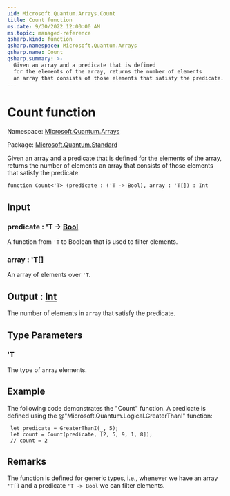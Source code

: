 ```yaml
---
uid: Microsoft.Quantum.Arrays.Count
title: Count function
ms.date: 9/30/2022 12:00:00 AM
ms.topic: managed-reference
qsharp.kind: function
qsharp.namespace: Microsoft.Quantum.Arrays
qsharp.name: Count
qsharp.summary: >-
  Given an array and a predicate that is defined
  for the elements of the array, returns the number of elements
  an array that consists of those elements that satisfy the predicate.
---
```


# Count function

Namespace: [Microsoft.Quantum.Arrays](xref:Microsoft.Quantum.Arrays)

Package: [Microsoft.Quantum.Standard](https://nuget.org/packages/Microsoft.Quantum.Standard)


Given an array and a predicate that is definedfor the elements of the array, returns the number of elementsan array that consists of those elements that satisfy the predicate.

```qsharp
function Count<'T> (predicate : ('T -> Bool), array : 'T[]) : Int
```


## Input

### predicate : 'T -> [Bool](xref:microsoft.quantum.qsharp.valueliterals#bool-literals)

A function from `'T` to Boolean that is used to filter elements.


### array : 'T[]

An array of elements over `'T`.



## Output : [Int](xref:microsoft.quantum.qsharp.valueliterals#int-literals)

The number of elements in `array` that satisfy the predicate.

## Type Parameters

### 'T

The type of `array` elements.

## Example

The following code demonstrates the "Count" function.A predicate is defined using the @"Microsoft.Quantum.Logical.GreaterThanI" function:```qsharp let predicate = GreaterThanI(_, 5); let count = Count(predicate, [2, 5, 9, 1, 8]); // count = 2```

## Remarks

The function is defined for generic types, i.e., whenever we havean array `'T[]` and a predicate `'T -> Bool` we can filter elements.